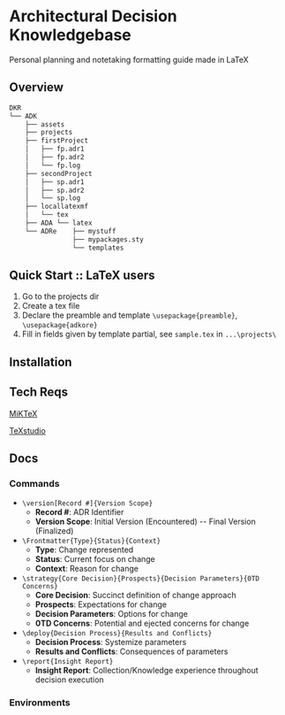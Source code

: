 # Architectural Decision Knowledgebase

Personal planning and notetaking formatting guide made in LaTeX

## Overview
```markdown
DKR
└── ADK
    ├── assets
    ├── projects
    ├── firstProject
    │   ├── fp.adr1
    │   ├── fp.adr2
    │   └── fp.log
    ├── secondProject
    │   ├── sp.adr1
    │   ├── sp.adr2
    │   └── sp.log
    ├── locallatexmf 
    │   └── tex
    ├── ADA └── latex
    └── ADRe    ├── mystuff
                ├── mypackages.sty
                └── templates
```
<!-- 
<h3 style="margin-bottom:0 margin-top:0">Parlance</h3>
<h4 style="margin-bottom:0 margin-top:0">DKR</h4>
<p style="margin-bottom:0">The Dynamic Knowledge Repository;</p>
<h4 style="margin-bottom:0 margin-top:0">ADK</h4>
<p style="margin-bottom:0">The Architectural Dynamic Knowledgebase;</p>
<h4 style="margin-bottom:0 margin-top:0">assets</h4>
<p style="margin-bottom:0">Location of where static assets such as images are stored</p>
<h4 style="margin-bottom:0 margin-top:0">locallatexmf</h4>
<p style="margin-bottom:0">TDS compliance</p>
<h4 style="margin-bottom:0 margin-top:0">Projects</h4>
<p style="margin-bottom:0">Universal;</p>
<h4 style="margin-bottom:0 margin-top:0"></h4>
<p style="margin-bottom:0">Record syntax;</p>
<h4 style="margin-bottom:0 margin-top:0">ADR</h4>
<p style="margin-bottom:0">Architectural Decision Record;</p>
<h4 style="margin-bottom:0 margin-top:0">Styles</h4>
<p style="margin-bottom:0">Styles;</p>
<h4 style="margin-bottom:0 margin-top:0">[AD]L</h4>
<p style="margin-bottom:0">Architectural Decision Log;</p>
<h4 style="margin-bottom:0 margin-top:0">ADA</h4>
<p style="margin-bottom:0">Architectural Decision Archive;</p>
<h4 style="margin-bottom:0 margin-top:0">ADRe</h4>
<p style="margin-bottom:0">Architectural Decision Resources;</p>
-->
## Quick Start :: LaTeX users
1. Go to the projects dir
2. Create a tex file
3. Declare the preamble and template `\usepackage{preamble}`, `\usepackage{adkore}`
4. Fill in fields given by template partial, see `sample.tex` in `...\projects\`

## Installation

## Tech Reqs
[MiKTeX](https://www.bing.com/ck/a?!&&p=83d00a9dd73fd717JmltdHM9MTcwNzY5NjAwMCZpZ3VpZD0xZWNiZjMyYy1jMGNmLTY5YjktMGY1OS1lMDlkYzE1ZDY4MGQmaW5zaWQ9NTUxOA&ptn=3&ver=2&hsh=3&fclid=1ecbf32c-c0cf-69b9-0f59-e09dc15d680d&psq=miktex&u=a1aHR0cHM6Ly9taWt0ZXgub3JnL2Rvd25sb2Fk&ntb=1)

[TeXstudio](https://github.com/texstudio-org/texstudio)

## Docs
### Commands
+ `\version[Record #]{Version Scope}`
  - **Record #**: ADR Identifier
  - **Version Scope**: Initial Version (Encountered) -- Final Version (Finalized)
+ `\Frontmatter{Type}{Status}{Context}`
  - **Type**: Change represented
  - **Status**: Current focus on change
  - **Context**: Reason for change
+ `\strategy{Core Decision}{Prospects}{Decision Parameters}{0TD Concerns}`
  - **Core Decision**: Succinct definition of change approach
  - **Prospects**: Expectations for change
  - **Decision Parameters**: Options for change
  - **0TD Concerns**: Potential and ejected concerns for change 
+ `\deploy{Decision Process}{Results and Conflicts}`
  - **Decision Process**: Systemize parameters
  - **Results and Conflicts**: Consequences of parameters
+ `\report{Insight Report}`
  - **Insight Report**: Collection/Knowledge experience throughout decision execution
### Environments
